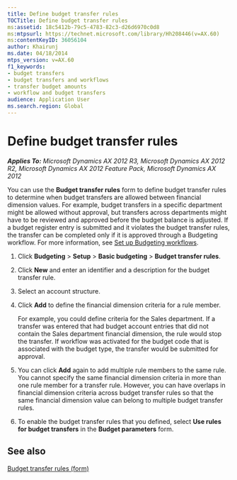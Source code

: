 ```yaml
---
title: Define budget transfer rules
TOCTitle: Define budget transfer rules
ms:assetid: 18c5412b-79c5-4783-82c3-d26d6970c0d8
ms:mtpsurl: https://technet.microsoft.com/library/Hh208446(v=AX.60)
ms:contentKeyID: 36056104
author: Khairunj
ms.date: 04/18/2014
mtps_version: v=AX.60
f1_keywords:
- budget transfers
- budget transfers and workflows
- transfer budget amounts
- workflow and budget transfers
audience: Application User
ms.search.region: Global
---
```


# Define budget transfer rules 


_**Applies To:** Microsoft Dynamics AX 2012 R3, Microsoft Dynamics AX 2012 R2, Microsoft Dynamics AX 2012 Feature Pack, Microsoft Dynamics AX 2012_

You can use the **Budget transfer rules** form to define budget transfer rules to determine when budget transfers are allowed between financial dimension values. For example, budget transfers in a specific department might be allowed without approval, but transfers across departments might have to be reviewed and approved before the budget balance is adjusted. If a budget register entry is submitted and it violates the budget transfer rules, the transfer can be completed only if it is approved through a Budgeting workflow. For more information, see [Set up Budgeting workflows](set-up-budgeting-workflows.md).

1.  Click **Budgeting** \> **Setup** \> **Basic budgeting** \> **Budget transfer rules**.

2.  Click **New** and enter an identifier and a description for the budget transfer rule.

3.  Select an account structure.

4.  Click **Add** to define the financial dimension criteria for a rule member.
    
    For example, you could define criteria for the Sales department. If a transfer was entered that had budget account entries that did not contain the Sales department financial dimension, the rule would stop the transfer. If workflow was activated for the budget code that is associated with the budget type, the transfer would be submitted for approval.

5.  You can click **Add** again to add multiple rule members to the same rule. You cannot specify the same financial dimension criteria in more than one rule member for a transfer rule. However, you can have overlaps in financial dimension criteria across budget transfer rules so that the same financial dimension value can belong to multiple budget transfer rules.

6.  To enable the budget transfer rules that you defined, select **Use rules for budget transfers** in the **Budget parameters** form.

## See also

[Budget transfer rules (form)](https://technet.microsoft.com/library/hh209073\(v=ax.60\))

  


